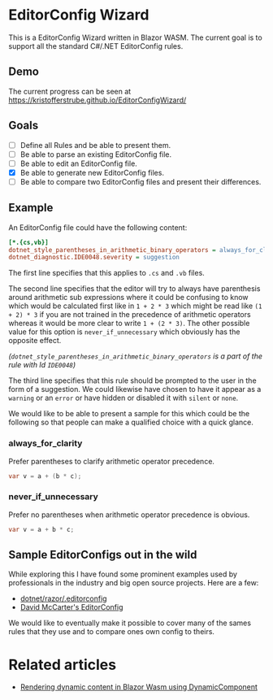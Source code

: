 # EditorConfig Wizard
This is a EditorConfig Wizard written in Blazor WASM.
The current goal is to support all the standard C#/.NET EditorConfig rules.

## Demo
The current progress can be seen at https://kristofferstrube.github.io/EditorConfigWizard/

## Goals
- [ ] Define all Rules and be able to present them.
- [ ] Be able to parse an existing EditorConfig file.
- [ ] Be able to edit an EditorConfig file.
- [x] Be able to generate new EditorConfig files.
- [ ] Be able to compare two EditorConfig files and present their differences.

## Example
An EditorConfig file could have the following content:
```ini
[*.{cs,vb}]
dotnet_style_parentheses_in_arithmetic_binary_operators = always_for_clarity
dotnet_diagnostic.IDE0048.severity = suggestion
```

The first line specifies that this applies to `.cs` and `.vb` files.

The second line specifies that the editor will try to always have parenthesis around arithmetic sub expressions where it could be confusing to know which would be calculated first like in `1 + 2 * 3` which might be read like `(1 + 2) * 3` if you are not trained in the precedence of arithmetic operators whereas it would be more clear to write `1 + (2 * 3)`. The other possible value for this option is `never_if_unnecessary` which obviously has the opposite effect.

*(`dotnet_style_parentheses_in_arithmetic_binary_operators` is a part of the rule with Id `IDE0048`)*

The third line specifies that this rule should be prompted to the user in the form of a suggestion. We could likewise have chosen to have it appear as a `warning` or an `error` or have hidden or disabled it with `silent` or `none`.

We would like to be able to present a sample for this which could be the following so that people can make a qualified choice with a quick glance.
### always_for_clarity
Prefer parentheses to clarify arithmetic operator precedence.
```csharp
var v = a + (b * c);
```
### never_if_unnecessary
Prefer no parentheses when arithmetic operator precedence is obvious.
```csharp
var v = a + b * c;
```
## Sample EditorConfigs out in the wild
While exploring this I have found some prominent examples used by professionals in the industry and big open source projects. Here are a few:
- [dotnet/razor/.editorconfig](https://github.com/dotnet/razor/blob/main/.editorconfig)
- [David McCarter's EditorConfig](https://gist.github.com/RealDotNetDave/dbae4d97358ba4515dd52e5b8ca87671)

We would like to eventually make it possible to cover many of the sames rules that they use and to compare ones own config to theirs.

# Related articles
- [Rendering dynamic content in Blazor Wasm using DynamicComponent](https://blog.elmah.io/rendering-dynamic-content-in-blazor-wasm-using-dynamiccomponent/)
